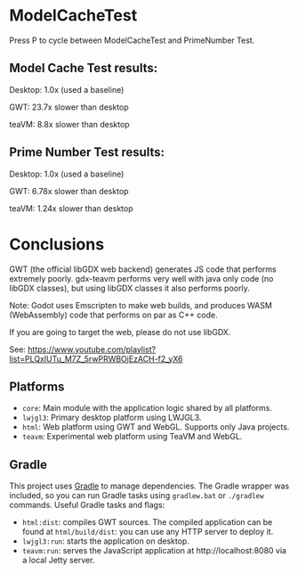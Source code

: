 # ModelCacheTest

Press P to cycle between ModelCacheTest and PrimeNumber Test.

## Model Cache Test results:

Desktop: 1.0x (used a baseline)

GWT: 23.7x slower than desktop

teaVM: 8.8x slower than desktop

## Prime Number Test results:

Desktop: 1.0x (used a baseline)

GWT: 6.78x slower than desktop

teaVM:  1.24x slower than desktop

# Conclusions

GWT (the official libGDX web backend) generates JS code that performs extremely poorly.
gdx-teavm performs very well with java only code (no libGDX classes), but using libGDX classes it also performs poorly.

Note: Godot uses Emscripten to make web builds, and produces WASM (WebAssembly) code that performs on par as C++ code.

If you are going to target the web, please do not use libGDX.

See: https://www.youtube.com/playlist?list=PLQxIUTu_M7Z_5rwPRWBOjEzACH-f2_yX6

## Platforms

- `core`: Main module with the application logic shared by all platforms.
- `lwjgl3`: Primary desktop platform using LWJGL3.
- `html`: Web platform using GWT and WebGL. Supports only Java projects.
- `teavm`: Experimental web platform using TeaVM and WebGL.

## Gradle

This project uses [Gradle](https://gradle.org/) to manage dependencies.
The Gradle wrapper was included, so you can run Gradle tasks using `gradlew.bat` or `./gradlew` commands.
Useful Gradle tasks and flags:

- `html:dist`: compiles GWT sources. The compiled application can be found at `html/build/dist`: you can use any HTTP server to deploy it.
- `lwjgl3:run`: starts the application on desktop.
- `teavm:run`: serves the JavaScript application at http://localhost:8080 via a local Jetty server.
